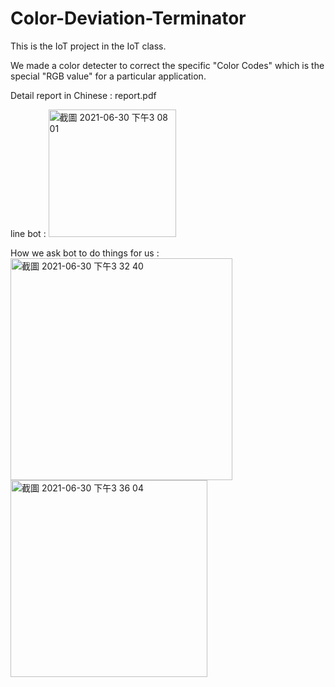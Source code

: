 
# Color-Deviation-Terminator
This is the IoT project in the IoT class.

We made a color detecter to correct the specific "Color Codes" which is the special "RGB value" for a particular application.

Detail report in Chinese : report.pdf

line bot :
<img width="204" alt="截圖 2021-06-30 下午3 08 01" src="https://user-images.githubusercontent.com/50870684/123917097-fef8f000-d9b4-11eb-85ed-454adc960e8f.png">

How we ask bot to do things for us :
<img width="355" alt="截圖 2021-06-30 下午3 32 40" src="https://user-images.githubusercontent.com/50870684/123920827-f0acd300-d9b8-11eb-8e7a-2177586d6a23.png">
<img width="315" alt="截圖 2021-06-30 下午3 36 04" src="https://user-images.githubusercontent.com/50870684/123920847-f73b4a80-d9b8-11eb-9040-b65103325ef6.png">
